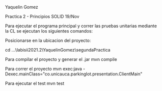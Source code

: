 Yaquelin Gomez

Practica 2 - Principios SOLID 19/Nov

Para ejecutar el programa principal y correr las pruebas unitarias mediante la CL se
ejecutan los siguientes comandos:

Posicionarse en la ubicacion del proyecto: 

cd ...\labisii2021.2\YaquelinGomez\segundaPractica

Para compilar el proyecto y generar el .jar
mvn compile

Para correr el proyecto
mvn exec:java -Dexec.mainClass="co.unicauca.parkinglot.presentation.ClientMain"

Para ejecutar el test
mvn test